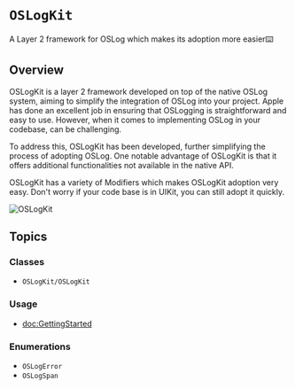 # ``OSLogKit``

A Layer 2 framework for OSLog which makes its adoption more easier⌨️

## Overview

OSLogKit is a layer 2 framework developed on top of the native OSLog system, aiming to simplify the integration of OSLog into your project. Apple has done an excellent job in ensuring that OSLogging is straightforward and easy to use. However, when it comes to implementing OSLog in your codebase, can be challenging.

To address this, OSLogKit has been developed, further simplifying the process of adopting OSLog. One notable advantage of OSLogKit is that it offers additional functionalities not available in the native API.

OSLogKit has a variety of Modifiers which makes OSLogKit adoption very easy. Don't worry if your code base is in UIKit, you can still adopt it quickly.

![OSLogKit](LogKitBanner.png)

## Topics

### Classes

- ``OSLogKit/OSLogKit``

### Usage
- <doc:GettingStarted>

### Enumerations

- ``OSLogError``
- ``OSLogSpan``
